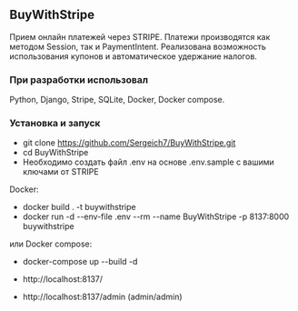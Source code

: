 ## BuyWithStripe
Прием онлайн платежей через STRIPE. Платежи производятся как методом Session, так и PaymentIntent. Реализована возможность использования купонов и автоматическое удержание налогов.

### При разработки использовал
Python, Django, Stripe, SQLite, Docker, Docker compose.

### Установка и запуск

* git clone https://github.com/Sergeich7/BuyWithStripe.git
* cd BuyWithStripe
* Необходимо создать файл .env на основе .env.sample с вашими ключами от STRIPE

Docker:
* docker build . -t buywithstripe
* docker run -d --env-file .env --rm --name BuyWithStripe -p 8137:8000 buywithstripe

или Docker compose:
* docker-compose up --build -d


* http://localhost:8137/
* http://localhost:8137/admin (admin/admin)

